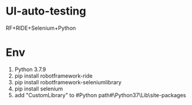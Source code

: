 # UI-auto-testing
RF+RIDE+Selenium+Python

# Env
1. Python 3.7.9
2. pip install robotframework-ride
3. pip install robotframework-seleniumlibrary
4. pip install selenium
5. add "CustomLibrary" to #Python path#\Python37\Lib\site-packages
